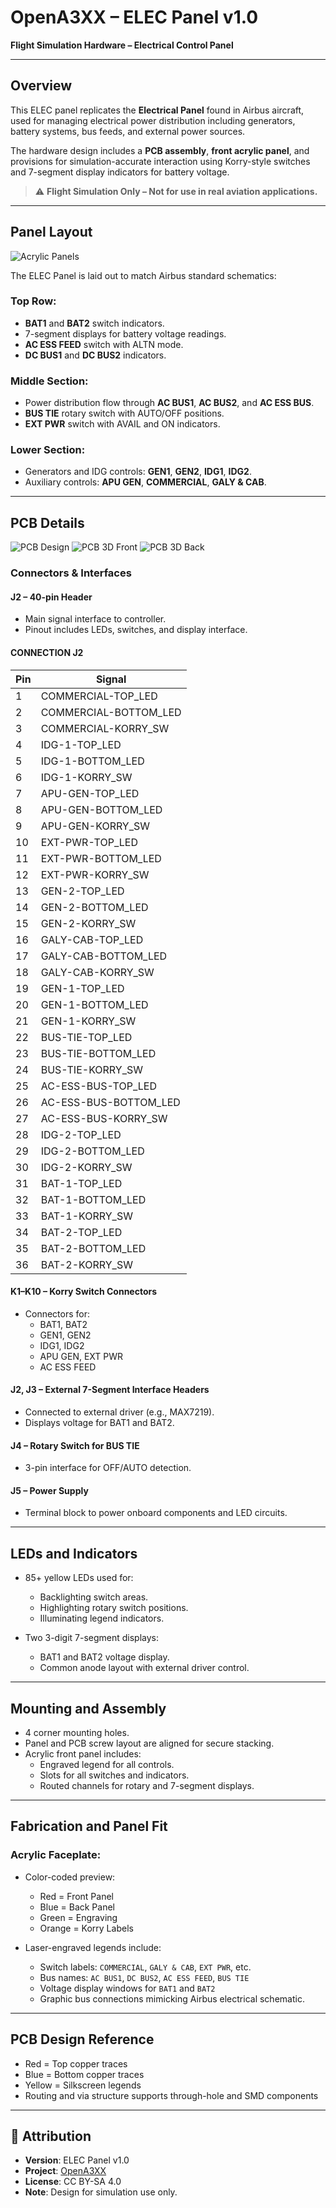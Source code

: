 # OpenA3XX – ELEC Panel v1.0

**Flight Simulation Hardware – Electrical Control Panel**

---

## Overview

This ELEC panel replicates the **Electrical Panel** found in Airbus aircraft, used for managing electrical power distribution including generators, battery systems, bus feeds, and external power sources.

The hardware design includes a **PCB assembly**, **front acrylic panel**, and provisions for simulation-accurate interaction using Korry-style switches and 7-segment display indicators for battery voltage.

> ⚠️ **Flight Simulation Only – Not for use in real aviation applications.**

---

## Panel Layout

![Acrylic Panels](./img/acrylic-panels.png)

The ELEC Panel is laid out to match Airbus standard schematics:

### Top Row:

- **BAT1** and **BAT2** switch indicators.
- 7-segment displays for battery voltage readings.
- **AC ESS FEED** switch with ALTN mode.
- **DC BUS1** and **DC BUS2** indicators.

### Middle Section:

- Power distribution flow through **AC BUS1**, **AC BUS2**, and **AC ESS BUS**.
- **BUS TIE** rotary switch with AUTO/OFF positions.
- **EXT PWR** switch with AVAIL and ON indicators.

### Lower Section:

- Generators and IDG controls: **GEN1**, **GEN2**, **IDG1**, **IDG2**.
- Auxiliary controls: **APU GEN**, **COMMERCIAL**, **GALY & CAB**.

---

## PCB Details

![PCB Design](./img/pcb-design.png)
![PCB 3D Front](./img/pcb-3d-front.png)
![PCB 3D Back](./img/pcb-3d-back.png)

### Connectors & Interfaces

#### J2 – 40-pin Header

- Main signal interface to controller.
- Pinout includes LEDs, switches, and display interface.

#### CONNECTION J2

| Pin | Signal                |
| --- | --------------------- |
| 1   | COMMERCIAL-TOP_LED    |
| 2   | COMMERCIAL-BOTTOM_LED |
| 3   | COMMERCIAL-KORRY_SW   |
| 4   | IDG-1-TOP_LED         |
| 5   | IDG-1-BOTTOM_LED      |
| 6   | IDG-1-KORRY_SW        |
| 7   | APU-GEN-TOP_LED       |
| 8   | APU-GEN-BOTTOM_LED    |
| 9   | APU-GEN-KORRY_SW      |
| 10  | EXT-PWR-TOP_LED       |
| 11  | EXT-PWR-BOTTOM_LED    |
| 12  | EXT-PWR-KORRY_SW      |
| 13  | GEN-2-TOP_LED         |
| 14  | GEN-2-BOTTOM_LED      |
| 15  | GEN-2-KORRY_SW        |
| 16  | GALY-CAB-TOP_LED      |
| 17  | GALY-CAB-BOTTOM_LED   |
| 18  | GALY-CAB-KORRY_SW     |
| 19  | GEN-1-TOP_LED         |
| 20  | GEN-1-BOTTOM_LED      |
| 21  | GEN-1-KORRY_SW        |
| 22  | BUS-TIE-TOP_LED       |
| 23  | BUS-TIE-BOTTOM_LED    |
| 24  | BUS-TIE-KORRY_SW      |
| 25  | AC-ESS-BUS-TOP_LED    |
| 26  | AC-ESS-BUS-BOTTOM_LED |
| 27  | AC-ESS-BUS-KORRY_SW   |
| 28  | IDG-2-TOP_LED         |
| 29  | IDG-2-BOTTOM_LED      |
| 30  | IDG-2-KORRY_SW        |
| 31  | BAT-1-TOP_LED         |
| 32  | BAT-1-BOTTOM_LED      |
| 33  | BAT-1-KORRY_SW        |
| 34  | BAT-2-TOP_LED         |
| 35  | BAT-2-BOTTOM_LED      |
| 36  | BAT-2-KORRY_SW        |

#### K1–K10 – Korry Switch Connectors

- Connectors for:
    - BAT1, BAT2
    - GEN1, GEN2
    - IDG1, IDG2
    - APU GEN, EXT PWR
    - AC ESS FEED

#### J2, J3 – External 7-Segment Interface Headers

- Connected to external driver (e.g., MAX7219).
- Displays voltage for BAT1 and BAT2.

#### J4 – Rotary Switch for BUS TIE

- 3-pin interface for OFF/AUTO detection.

#### J5 – Power Supply

- Terminal block to power onboard components and LED circuits.

---

## LEDs and Indicators

- 85+ yellow LEDs used for:
    - Backlighting switch areas.
    - Highlighting rotary switch positions.
    - Illuminating legend indicators.

- Two 3-digit 7-segment displays:
    - BAT1 and BAT2 voltage display.
    - Common anode layout with external driver control.

---

## Mounting and Assembly

- 4 corner mounting holes.
- Panel and PCB screw layout are aligned for secure stacking.
- Acrylic front panel includes:
    - Engraved legend for all controls.
    - Slots for all switches and indicators.
    - Routed channels for rotary and 7-segment displays.

---

## Fabrication and Panel Fit

### Acrylic Faceplate:

- Color-coded preview:
    - Red = Front Panel
    - Blue = Back Panel
    - Green = Engraving
    - Orange = Korry Labels

- Laser-engraved legends include:
    - Switch labels: `COMMERCIAL`, `GALY & CAB`, `EXT PWR`, etc.
    - Bus names: `AC BUS1`, `DC BUS2`, `AC ESS FEED`, `BUS TIE`
    - Voltage display windows for `BAT1` and `BAT2`
    - Graphic bus connections mimicking Airbus electrical schematic.

---

## PCB Design Reference

- Red = Top copper traces
- Blue = Bottom copper traces
- Yellow = Silkscreen legends
- Routing and via structure supports through-hole and SMD components

---

## 🔗 Attribution

- **Version**: ELEC Panel v1.0
- **Project**: [OpenA3XX](https://www.github.com/OpenA3XX)
- **License**: CC BY-SA 4.0
- **Note**: Design for simulation use only.
